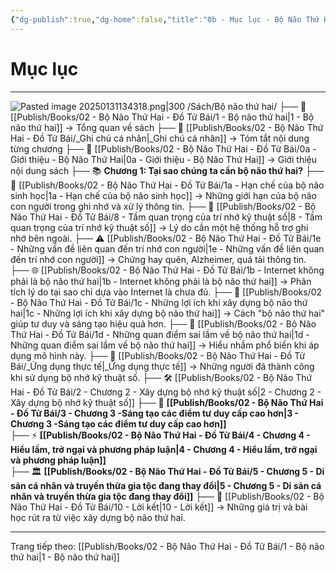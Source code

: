 ```yaml
---
{"dg-publish":true,"dg-home":false,"title":"0b - Mục lục - Bộ Não Thứ Hai","date":"2025-01-31","tags":["sach","sach/bo-nao-thu-hai"],"dg-path":"Books/02 - Bộ Não Thứ Hai - Đồ Tử Bái/0b - Mục lục - Bộ Não Thứ Hai.md","permalink":"/books/02-bo-nao-thu-hai-do-tu-bai/0b-muc-luc-bo-nao-thu-hai/","dgPassFrontmatter":true,"updated":"2025-02-23T13:50:45.686+07:00"}
---
```


# Mục lục
---
![Pasted image 20250131134318.png|300](/img/user/src/Pasted%20image%2020250131134318.png)
/Sách/Bộ não thứ hai/
├── 📖 [[Publish/Books/02 - Bộ Não Thứ Hai - Đồ Tử Bái/1 - Bộ não thứ hai\|1 - Bộ não thứ hai]] → Tổng quan về sách
├── 📝 [[Publish/Books/02 - Bộ Não Thứ Hai - Đồ Tử Bái/_Ghi chú cá nhân\|_Ghi chú cá nhân]] → Tóm tắt nội dung từng chương
├── 📝 [[Publish/Books/02 - Bộ Não Thứ Hai - Đồ Tử Bái/0a - Giới thiệu - Bộ Não Thứ Hai\|0a - Giới thiệu - Bộ Não Thứ Hai]] → Giới thiệu nội dung sách
├── 📚 **Chương 1: Tại sao chúng ta cần bộ não thứ hai?**
	├── 🧠 [[Publish/Books/02 - Bộ Não Thứ Hai - Đồ Tử Bái/1a - Hạn chế của bộ não sinh học\|1a - Hạn chế của bộ não sinh học]] →  Những giới hạn của bộ não con người trong ghi nhớ và xử lý thông tin.
	├── 🧠 [[Publish/Books/02 - Bộ Não Thứ Hai - Đồ Tử Bái/8 - Tầm quan trọng của trí nhớ kỹ thuật số\|8 - Tầm quan trọng của trí nhớ kỹ thuật số]] →  Lý do cần một hệ thống hỗ trợ ghi nhớ bên ngoài.
	├── ⚠️ [[Publish/Books/02 - Bộ Não Thứ Hai - Đồ Tử Bái/1e - Những vấn đề liên quan đến trí nhớ con người\|1e - Những vấn đề liên quan đến trí nhớ con người]] → Chứng hay quên, Alzheimer, quá tải thông tin.
	├── 🌐 [[Publish/Books/02 - Bộ Não Thứ Hai - Đồ Tử Bái/1b - Internet không phải là bộ não thứ hai\|1b - Internet không phải là bộ não thứ hai]] →  Phân tích lý do tại sao chỉ dựa vào Internet là chưa đủ.
	├── 📌 [[Publish/Books/02 - Bộ Não Thứ Hai - Đồ Tử Bái/1c - Những lợi ích khi xây dựng bộ não thứ hai\|1c - Những lợi ích khi xây dựng bộ não thứ hai]] → Cách "bộ não thứ hai" giúp tư duy và sáng tạo hiệu quả hơn.
	├── 💬 [[Publish/Books/02 - Bộ Não Thứ Hai - Đồ Tử Bái/1d - Những quan điểm sai lầm về bộ não thứ hai\|1d - Những quan điểm sai lầm về bộ não thứ hai]] → Hiểu nhầm phổ biến khi áp dụng mô hình này.
	├── 📑 [[Publish/Books/02 - Bộ Não Thứ Hai - Đồ Tử Bái/_Ứng dụng thực tế\|_Ứng dụng thực tế]] → Những người đã thành công khi sử dụng bộ nhớ kỹ thuật số.
├── 🛠️ [[Publish/Books/02 - Bộ Não Thứ Hai - Đồ Tử Bái/2 - Chương 2 - Xây dựng bộ nhớ kỹ thuật số\|2 - Chương 2 - Xây dựng bộ nhớ kỹ thuật số]]	
├── 🚀 **[[Publish/Books/02 - Bộ Não Thứ Hai - Đồ Tử Bái/3 - Chương 3 -Sáng tạo các điểm tư duy cấp cao hơn\|3 - Chương 3 -Sáng tạo các điểm tư duy cấp cao hơn]]**	
├── ⚡ **[[Publish/Books/02 - Bộ Não Thứ Hai - Đồ Tử Bái/4 - Chương 4 - Hiểu lầm, trở ngại và phương pháp luận\|4 - Chương 4 - Hiểu lầm, trở ngại và phương pháp luận]]**	
├── 🏛️ **[[Publish/Books/02 - Bộ Não Thứ Hai - Đồ Tử Bái/5 - Chương 5 - Di sản cá nhân và truyền thừa gia tộc đang thay đổi\|5 - Chương 5 - Di sản cá nhân và truyền thừa gia tộc đang thay đổi]]**	
├── 🎯 [[Publish/Books/02 - Bộ Não Thứ Hai - Đồ Tử Bái/10 - Lời kết\|10 - Lời kết]] → Những giá trị và bài học rút ra từ việc xây dựng bộ não thứ hai.




---
Trang tiếp theo: [[Publish/Books/02 - Bộ Não Thứ Hai - Đồ Tử Bái/1 - Bộ não thứ hai\|1 - Bộ não thứ hai]]